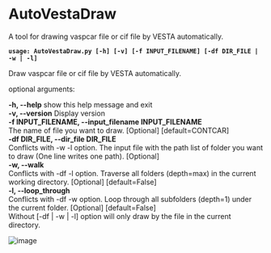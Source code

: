 # AutoVestaDraw
A tool for drawing vaspcar file or cif file by VESTA automatically.

**``usage: AutoVestaDraw.py [-h] [-v] [-f INPUT_FILENAME] [-df DIR_FILE | -w | -l]``**

Draw vaspcar file or cif file by VESTA automatically.

optional arguments:

  **-h, --help**            show this help message and exit  
  **-v, --version**         Display version  
  **-f INPUT_FILENAME, --input_filename INPUT_FILENAME**  
  The name of file you want to draw. [Optional] [default=CONTCAR]                        
  **-df DIR_FILE, --dir_file DIR_FILE**  
  Conflicts with -w -l option. The input file with the path list of folder you want to draw (One
                        line writes one path). [Optional]                        
  **-w, --walk**  
  Conflicts with -df -l option. Traverse all folders (depth=max) in the current working
                        directory. [Optional] [default=False]  
  **-l, --loop_through**  
  Conflicts with -df -w option. Loop through all subfolders (depth=1) under the current folder.
                        [Optional] [default=False]  
Without [-df | -w | -l] option will only draw by the file in the current directory.

![image](https://github.com/kiviwan/AutoVestaDraw/blob/main/demo.gif?raw=true)
